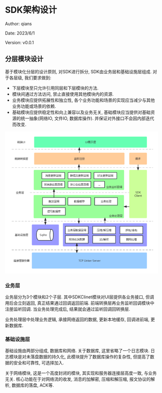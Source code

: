 # SDK架构设计

Author: qians

Date: 2023/6/1

Version: v0.0.1

## 分层模块设计

基于模块化分层的设计原则, 对SDK进行拆分, SDK由业务层和基础设施层组成. 对于各层级, 我们要求做到:

- 下层模块至只允许引用同层和下层模块的方法.
- 模块间通过方法访问, 禁止直接使用其他模块内的资源.
- 业务模块应提供拓展性和独立性, 各个业务功能和场景的实现应当减少与其他业务功能或场景的依赖.
- 基础模块应提供稳定性和向上兼容以及业务无关, 基础模块应当提供对基础资源的统一抽象(网络IO, 文件IO, 数据库操作). 并保证对外接口不会因内部迭代而改变.

![分层模块架构](SDK%E5%88%86%E5%B1%82%E6%A8%A1%E5%9D%97%E8%AE%BE%E8%AE%A1.png)


### 业务层

业务层分为3个模块和2个子层. 其中SDKClinet模块对UI层提供各业务接口, 但调用后会立刻返回, 真正结果通过回调返回前端.
前端转换层再业务监听回调模块中注册监听回调. 当业务处理完成后, 结果就会通过监听回调回转换层.

业务处理层中处理业务逻辑, 承接网络返回的数据, 更新本地缓存, 回调进前端, 更新数据库.

### 基础设施层

基础设施由两部分组成, 数据库和网络. 关于数据库, 这里省略了一个日志模块. 日志模块是对未落盘数据的持久化, 此模块提升了数据库操作的复杂性, 但提高了数据的安全和可靠性, 可选择加入.

关于网络模块, 这是一个高度封闭的模块, 其实现和服务器连接层高度一致, 与业务无关. 核心功能在于对网络流的收发, 消息的加解密, 压缩和解压缩, 报文协议的解析, 数据库的落盘, ACK等.

